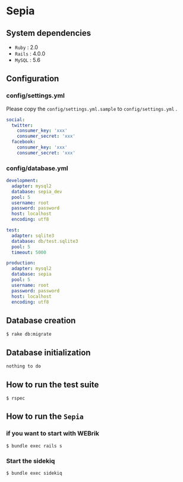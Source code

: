# Sepia

## System dependencies

- `Ruby` : 2.0
- `Rails` : 4.0.0
- `MySQL` : 5.6

## Configuration

### config/settings.yml

Please copy the `config/settings.yml.sample` to `config/settings.yml` .

```yaml
social:
  twitter:
    consumer_key: 'xxx'
    consumer_secret: 'xxx'
  facebook:
    consumer_key: 'xxx'
    consumer_secret: 'xxx'
```

### config/database.yml

```yaml
development:
  adapter: mysql2
  database: sepia_dev
  pool: 5
  username: root
  password: password
  host: localhost
  encoding: utf8

test:
  adapter: sqlite3
  database: db/test.sqlite3
  pool: 5
  timeout: 5000

production:
  adapter: mysql2
  database: sepia
  pool: 5
  username: root
  password: password
  host: localhost
  encoding: utf8
```

## Database creation

```shell
$ rake db:migrate
```

## Database initialization

`nothing to do`

## How to run the test suite

```shell
$ rspec
```

## How to run the `Sepia`

### if you want to start with WEBrik

```shell
$ bundle exec rails s
```

### Start the sidekiq

```shell
$ bundle exec sidekiq
```
